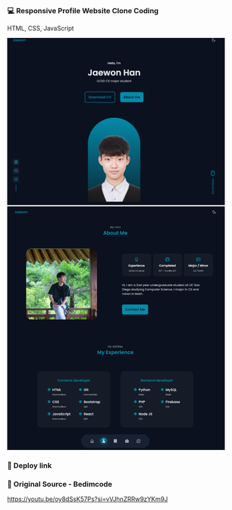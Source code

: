 ### 💻 Responsive Profile Website Clone Coding
HTML, CSS, JavaScript 

<img width="600" src="assets/img/work1.png">
<img width="600" src="assets/img/work1-2.png">

### 📎 Deploy link


### 📎 Original Source - Bedimcode
https://youtu.be/oy8dSsK57Ps?si=vVJhnZRRw9zYKm9J

